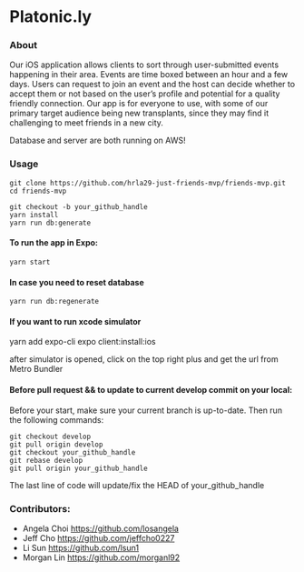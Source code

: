 # Platonic.ly

### About

Our iOS application allows clients to sort through user-submitted events happening in their area. Events are time boxed between an hour and a few days. Users can request to join an event and the host can decide whether to accept them or not based on the user’s profile and potential for a quality friendly connection. Our app is for everyone to use, with some of our primary target audience being new transplants, since they may find it challenging to meet friends in a new city.

Database and server are both running on AWS!

### Usage

```
git clone https://github.com/hrla29-just-friends-mvp/friends-mvp.git
cd friends-mvp

git checkout -b your_github_handle
yarn install
yarn run db:generate
```

#### To run the app in Expo:
```
yarn start
```

#### In case you need to reset database
```
yarn run db:regenerate
```

#### If you want to run xcode simulator

yarn add expo-cli
expo client:install:ios

after simulator is opened, click on the top right plus and get the url from Metro Bundler

#### Before pull request && to update to current develop commit on your local:
Before your start, make sure your current branch is up-to-date. Then run the following commands:

```
git checkout develop
git pull origin develop
git checkout your_github_handle
git rebase develop
git pull origin your_github_handle
```
The last line of code will update/fix the HEAD of your_github_handle

### Contributors:

- Angela Choi https://github.com/losangela
- Jeff Cho https://github.com/jeffcho0227
- Li Sun https://github.com/lsun1
- Morgan Lin https://github.com/morganl92
